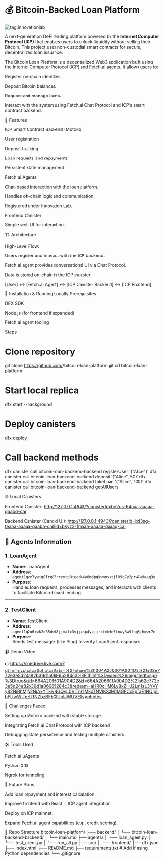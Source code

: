 # 💰 Bitcoin-Backed Loan Platform
![tag:innovationlab](https://img.shields.io/badge/innovationlab-3D8BD3)


A next-generation DeFi lending platform powered by the **Internet Computer Protocol (ICP)** that enables users to unlock liquidity without selling their Bitcoin. This project uses non-custodial smart contracts for secure, decentralized loan issuance.

The Bitcoin Loan Platform is a decentralized Web3 application built using the Internet Computer Protocol (ICP) and Fetch.ai agents.
It allows users to:

Register on-chain identities.

Deposit Bitcoin balances.

Request and manage loans.

Interact with the system using Fetch.ai Chat Protocol and ICP’s smart contract backend.

🚀 Features

ICP Smart Contract Backend (Motoko)

User registration

Deposit tracking

Loan requests and repayments

Persistent state management

Fetch.ai Agents

Chat-based interaction with the loan platform.

Handles off-chain logic and communication.

Registered under Innovation Lab.

Frontend Canister

Simple web UI for interaction.

🏗️ Architecture

High-Level Flow:

Users register and interact with the ICP backend.

Fetch.ai agent provides conversational UI via Chat Protocol.

Data is stored on-chain in the ICP canister.

[User] ↔ [Fetch.ai Agent] ↔ [ICP Canister Backend] ↔ [ICP Frontend]

🔧 Installation & Running Locally
Prerequisites

DFX SDK

Node.js (for frontend if expanded)

Fetch.ai agent tooling

Steps
# Clone repository
git clone https://github.com/<your-username>/bitcoin-loan-platform.git
cd bitcoin-loan-platform

# Start local replica
dfx start --background

# Deploy canisters
dfx deploy

# Call backend methods
dfx canister call bitcoin-loan-backend-backend registerUser '("Alice")'
dfx canister call bitcoin-loan-backend-backend deposit '("Alice", 50)'
dfx canister call bitcoin-loan-backend-backend takeLoan '("Alice", 100)'
dfx canister call bitcoin-loan-backend-backend getAllUsers

🌐 Local Canisters

Frontend Canister:
http://127.0.0.1:4943/?canisterId=be2us-64aaa-aaaaa-qaabq-cai

Backend Canister (Candid UI):
http://127.0.0.1:4943/?canisterId=bd3sg-teaaa-aaaaa-qaaba-cai&id=bkyz2-fmaaa-aaaaa-qaaaq-cai

## 🚀 Agents Information

### 1. **LoanAgent**
- **Name**: LoanAgent  
- **Address**: `agent1qvx7ywjg0lrq87rrzytp8jeed44y8mdpqkwnnsstjl99g7y2prw7w9aaq3q`
- **Purpose**:  
  Handles loan requests, processes messages, and interacts with clients to facilitate Bitcoin-based lending.

---

### 2. **TestClient**
- **Name**: TestClient  
- **Address**: `agent1q2u6xwk2d35dw08jjmafx3vjj4sp4yzjjrcfmk9e5fnwy3w9fng8jhqwr7n`
- **Purpose**:  
  Sends test messages (like Ping) to verify LoanAgent responses.

📹 Demo Video

👉https://onedrive.live.com/?qt=allmyphotos&photosData=%2Fshare%2F664A206601A904D2%21s62e772e3e5d24a82b39d1a06965284c3%3Fithint%3Dvideo%26migratedtospo%3Dtrue&cid=664A206601A904D2&id=664A206601A904D2%21s62e772e3e5d24a82b39d1a06965284c3&redeem=aHR0cHM6Ly8xZHJ2Lm1zL3YvYy82NjRhMjA2NjAxYTkwNGQyL0VlTnk1MkxTNVlKS3M1MGFCcFpTaE1NQlpLbFUwWUpzU1NZbzBFbGlUblJWUVE&v=photos

📝 Challenges Faced

Setting up Motoko backend with stable storage.

Integrating Fetch.ai Chat Protocol with ICP backend.

Debugging state persistence and testing multiple canisters.

🛠 Tools Used

Fetch.ai uAgents

Python 3.12

Ngrok for tunneling

🔮 Future Plans

Add loan repayment and interest calculation.

Improve frontend with React + ICP agent integration.

Deploy on ICP mainnet.

Expand Fetch.ai agent capabilities (e.g., credit scoring).


📂 Repo Structure
bitcoin-loan-platform/
 ├── backend/
 │   └── bitcoin-loan-backend-backend/
 │       └── main.mo
 ├── agents/
 │   └── loan_agent.py
 │   └── test_client.py
 │   └── run_all.py
 ├── src/
 │   └── frontend/
 ├── dfx.json
 ├── index.html
 ├── README.md
 ├── requirements.txt  # Add if using Python dependencies
 └── .gitignore

